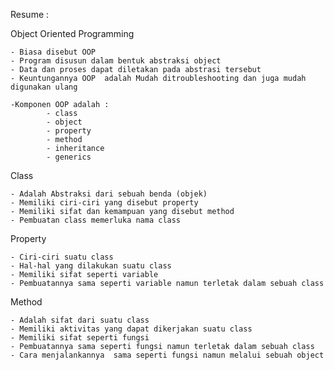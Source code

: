 Resume : 

Object Oriented Programming
   
    - Biasa disebut OOP
    - Program disusun dalam bentuk abstraksi object
    - Data dan proses dapat diletakan pada abstrasi tersebut
    - Keuntungannya OOP  adalah Mudah ditroubleshooting dan juga mudah digunakan ulang

    -Komponen OOP adalah : 
            - class
            - object
            - property
            - method
            - inheritance
            - generics


Class
    
    - Adalah Abstraksi dari sebuah benda (objek)
    - Memiliki ciri-ciri yang disebut property
    - Memiliki sifat dan kemampuan yang disebut method
    - Pembuatan class memerluka nama class


Property
    
    - Ciri-ciri suatu class
    - Hal-hal yang dilakukan suatu class
    - Memiliki sifat seperti variable
    - Pembuatannya sama seperti variable namun terletak dalam sebuah class
    

Method
    
    - Adalah sifat dari suatu class
    - Memiliki aktivitas yang dapat dikerjakan suatu class
    - Memiliki sifat seperti fungsi
    - Pembuatannya sama seperti fungsi namun terletak dalam sebuah class
    - Cara menjalankannya  sama seperti fungsi namun melalui sebuah object
    